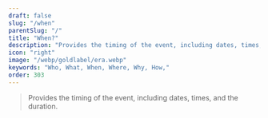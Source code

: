 ```yaml
---
draft: false
slug: "/when"
parentSlug: "/"
title: "When?"
description: "Provides the timing of the event, including dates, times, and the duration."
icon: "right"
image: "/webp/goldlabel/era.webp"
keywords: "Who, What, When, Where, Why, How,"
order: 303
---
```


> Provides the timing of the event, including dates, times, and the duration.
